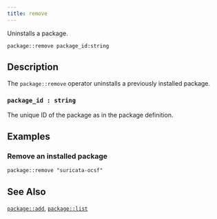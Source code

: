 ```yaml
---
title: remove
---
```


Uninstalls a package.

```tql
package::remove package_id:string
```

## Description

The `package::remove` operator uninstalls a previously installed package.

### `package_id : string`

The unique ID of the package as in the package definition.

## Examples

### Remove an installed package

```tql
package::remove "suricata-ocsf"
```

## See Also

[`package::add`](add),
[`package::list`](list)
